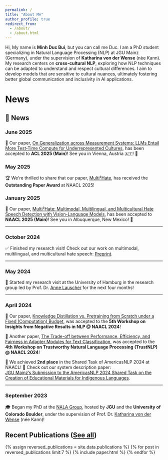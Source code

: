 ```yaml
---
permalink: /
title: "About Me"
author_profile: true
redirect_from: 
  - /about/
  - /about.html
---
```


Hi, My name is **Minh Duc Bui**, but you can call me Duc. I am a PhD student specializing in Natural Language Processing (NLP) at JGU Mainz (Germany), under the supervision of **Katharina von der Wense** (nèe Kann). My research centers on **cross-cultural NLP**, exploring how NLP techniques can be adapted to understand and respect cultural differences. I aim to develop models that are sensitive to cultural nuances, ultimately fostering better global communication and inclusivity in AI applications.


News
======
## 📰 News

### **June 2025**
📢 Our paper, [On Generalization across Measurement Systems: LLMs Entail More
Test-Time Compute for Underrepresented Cultures](https://arxiv.org/pdf/2506.02591), has been accepted to **ACL 2025 (Main)**! See you in Vienna, Austria 🇦🇹! 🎉  


### **May 2025**  
🏆 We're thrilled to share that our paper, [Multi³Hate](https://aclanthology.org/2025.naacl-long.490/), has received the **Outstanding Paper Award** at NAACL 2025!

### **January 2025**  
📢 Our paper, [Multi³Hate: Multimodal, Multilingual, and Multicultural Hate Speech Detection with Vision-Language Models](https://aclanthology.org/2025.naacl-long.490/), has been accepted to **NAACL 2025 (Main)**! See you in Albuquerque, New Mexico! 🎉  

---

### **October 2024**  
✅ Finished my research visit! Check out our work on multimodal, multilingual, and multicultural hate speech: [Preprint](https://arxiv.org/abs/2411.03888).  

---

### **May 2024**  
🏫 Started my research visit at the University of Hamburg in the research group led by Prof. Dr. [Anne Lauscher](https://anne-lauscher.de) for the next four months!  

---

### **April 2024**  
📄 Our paper, [Knowledge Distillation vs. Pretraining from Scratch under a Fixed (Computation) Budget](https://aclanthology.org/2024.insights-1.6/), was accepted to the **5th Workshop on Insights from Negative Results in NLP @ NAACL 2024**!  

📄 Another paper, [The Trade-off between Performance, Efficiency, and Fairness in Adapter Modules for Text Classification](https://aclanthology.org/2024.trustnlp-1.4/), was accepted to the **4th Workshop on Trustworthy Natural Language Processing (TrustNLP) @ NAACL 2024**!  

🥈 We achieved **2nd place** in the Shared Task of AmericasNLP 2024 at NAACL! 🎉 Check out our system description paper:  
[JGU Mainz’s Submission to the AmericasNLP 2024 Shared Task on the Creation of Educational Materials for Indigenous Languages](https://aclanthology.org/2024.americasnlp-1.23/).  

---

### **September 2023**  
🎓 Began my PhD at the [NALA Group](https://nala-cub.github.io), hosted by **JGU** and the **University of Colorado Boulder**, under the supervision of Prof. Dr. [Katharina von der Wense](https://scholar.google.de/citations?user=3XF5bqEAAAAJ&hl=en) (née Kann)! 

Recent Publications ([See all](/publications/))
------
{% assign reversed_publications = site.data.publications %}
{% for post in reversed_publications limit:7 %}
{% include paper.html %}
{% endfor %}
